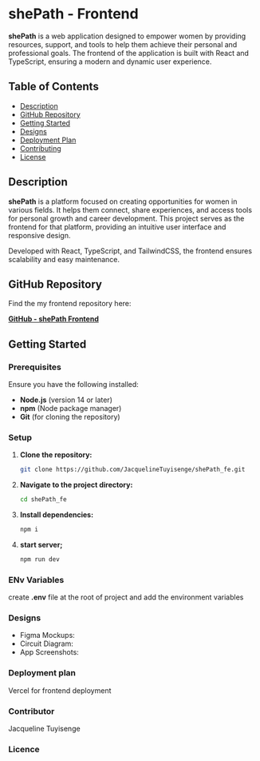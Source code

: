 # shePath - Frontend

**shePath** is a web application designed to empower women by providing resources, support, and tools to help them achieve their personal and professional goals. The frontend of the application is built with React and TypeScript, ensuring a modern and dynamic user experience.

## Table of Contents
- [Description](#description)
- [GitHub Repository](#github-repository)
- [Getting Started](#getting-started)
- [Designs](#designs)
- [Deployment Plan](#deployment-plan)
- [Contributing](#contributing)
- [License](#license)

## Description

**shePath** is a platform focused on creating opportunities for women in various fields. It helps them connect, share experiences, and access tools for personal growth and career development. This project serves as the frontend for that platform, providing an intuitive user interface and responsive design.

Developed with React, TypeScript, and TailwindCSS, the frontend ensures scalability and easy maintenance.

## GitHub Repository

Find the my frontend repository here:

[**GitHub - shePath Frontend**](https://github.com/JacquelineTuyisenge/shePath_fe/tree/develop)

## Getting Started

### Prerequisites

Ensure you have the following installed:
- **Node.js** (version 14 or later)
- **npm** (Node package manager)
- **Git** (for cloning the repository)

### Setup

1. **Clone the repository:**

   ```bash
   git clone https://github.com/JacquelineTuyisenge/shePath_fe.git
   ```
2. **Navigate to the project directory:**

   ```bash
   cd shePath_fe
    ```

3. **Install dependencies:**
    ```bash
    npm i
    ```
4. **start server;**
    ```bash
    npm run dev
    ```

### ENv Variables
create **.env** file at the root of project and add the environment variables

### Designs

- Figma Mockups:
- Circuit Diagram: 
- App Screenshots: 

### Deployment plan
Vercel for frontend deployment

### Contributor
Jacqueline Tuyisenge

### Licence